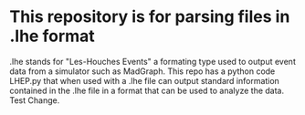 # This repository is for parsing files in .lhe format
.lhe stands for "Les-Houches Events" a formating type used to output
event data from a simulator such as MadGraph. This repo has a python
code LHEP.py that when used with a .lhe file can output standard information
contained in the .lhe file in a format that can be used to analyze the data. Test Change.

